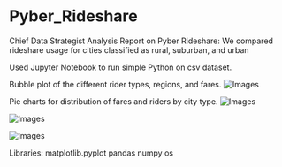 # Pyber_Rideshare
Chief Data Strategist Analysis Report on Pyber Rideshare: We compared rideshare usage for cities classified as rural, suburban, and urban

Used Jupyter Notebook to run simple Python on csv dataset.

Bubble plot of the different rider types, regions, and fares.
![Images](Pyber_plot.png)

Pie charts for distribution of fares and riders by city type.
![Images](Fares_by_City_Type.png)

![Images](Total_Rides_by_City_Type.png)

![Images](Total_Drivers_by_City_Type.png)  


Libraries:
matplotlib.pyplot
pandas
numpy
os
